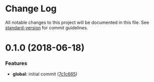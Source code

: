 # Change Log

All notable changes to this project will be documented in this file. See [standard-version](https://github.com/conventional-changelog/standard-version) for commit guidelines.

<a name="0.1.0"></a>
# 0.1.0 (2018-06-18)


### Features

* **global:** initial commit ([7c1c665](https://github.com/waitandseeagency/graphql-type-datetime/commit/7c1c665))
